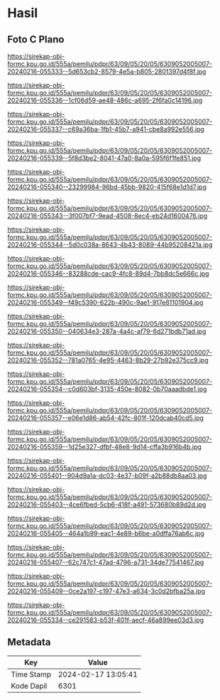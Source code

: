 # Hasil

## Foto C Plano

https://sirekap-obj-formc.kpu.go.id/555a/pemilu/pdpr/63/09/05/20/05/6309052005007-20240216-055333--5d653cb2-8579-4e5a-b805-2801397d4f8f.jpg

https://sirekap-obj-formc.kpu.go.id/555a/pemilu/pdpr/63/09/05/20/05/6309052005007-20240216-055336--1cf06d59-ae48-486c-a695-2f6fa0c14196.jpg

https://sirekap-obj-formc.kpu.go.id/555a/pemilu/pdpr/63/09/05/20/05/6309052005007-20240216-055337--c69a36ba-1fb1-45b7-a941-cbe8a992e556.jpg

https://sirekap-obj-formc.kpu.go.id/555a/pemilu/pdpr/63/09/05/20/05/6309052005007-20240216-055339--5f8d3be2-8041-47a0-8a0a-595f6f1fe851.jpg

https://sirekap-obj-formc.kpu.go.id/555a/pemilu/pdpr/63/09/05/20/05/6309052005007-20240216-055340--23299984-96bd-45bb-9820-415f68e1d1d7.jpg

https://sirekap-obj-formc.kpu.go.id/555a/pemilu/pdpr/63/09/05/20/05/6309052005007-20240216-055343--3f007bf7-9ead-4508-8ec4-eb24d1600476.jpg

https://sirekap-obj-formc.kpu.go.id/555a/pemilu/pdpr/63/09/05/20/05/6309052005007-20240216-055344--5d0c038a-8643-4b43-8089-44b95208421a.jpg

https://sirekap-obj-formc.kpu.go.id/555a/pemilu/pdpr/63/09/05/20/05/6309052005007-20240216-055346--83288cde-cac9-4fc8-89d4-7bb8dc5e666c.jpg

https://sirekap-obj-formc.kpu.go.id/555a/pemilu/pdpr/63/09/05/20/05/6309052005007-20240216-055349--f49c5390-622b-490c-9ae1-917e81101904.jpg

https://sirekap-obj-formc.kpu.go.id/555a/pemilu/pdpr/63/09/05/20/05/6309052005007-20240216-055350--040634e3-287a-4a4c-af79-6d271bdb71ad.jpg

https://sirekap-obj-formc.kpu.go.id/555a/pemilu/pdpr/63/09/05/20/05/6309052005007-20240216-055352--781a0765-4e95-4463-8b29-27b92e375cc9.jpg

https://sirekap-obj-formc.kpu.go.id/555a/pemilu/pdpr/63/09/05/20/05/6309052005007-20240216-055354--c0d603bf-3135-450e-8082-0b70aaadbde1.jpg

https://sirekap-obj-formc.kpu.go.id/555a/pemilu/pdpr/63/09/05/20/05/6309052005007-20240216-055357--e06e1d86-ab54-42fc-801f-120dcab40cd5.jpg

https://sirekap-obj-formc.kpu.go.id/555a/pemilu/pdpr/63/09/05/20/05/6309052005007-20240216-055359--1d25e327-dfbf-48e8-9d14-cffa3b916b4b.jpg

https://sirekap-obj-formc.kpu.go.id/555a/pemilu/pdpr/63/09/05/20/05/6309052005007-20240216-055401--904d9a1a-dc03-4e37-b09f-a2b88db8aa03.jpg

https://sirekap-obj-formc.kpu.go.id/555a/pemilu/pdpr/63/09/05/20/05/6309052005007-20240216-055403--4ce6fbed-5cb6-418f-a491-573680b89d2d.jpg

https://sirekap-obj-formc.kpu.go.id/555a/pemilu/pdpr/63/09/05/20/05/6309052005007-20240216-055405--464a1b99-eac1-4e89-b6be-a0dffa76ab6c.jpg

https://sirekap-obj-formc.kpu.go.id/555a/pemilu/pdpr/63/09/05/20/05/6309052005007-20240216-055407--62c747c1-47ad-4796-a731-34de77541467.jpg

https://sirekap-obj-formc.kpu.go.id/555a/pemilu/pdpr/63/09/05/20/05/6309052005007-20240216-055409--0ce2a197-c197-47e3-a634-3c0d2bfba25a.jpg

https://sirekap-obj-formc.kpu.go.id/555a/pemilu/pdpr/63/09/05/20/05/6309052005007-20240216-055334--ce291583-b53f-401f-aecf-46a899ee03d3.jpg


## Metadata

| Key        | Value               |
| ---------- | ------------------- |
| Time Stamp | 2024-02-17 13:05:41 |
| Kode Dapil | 6301                |



